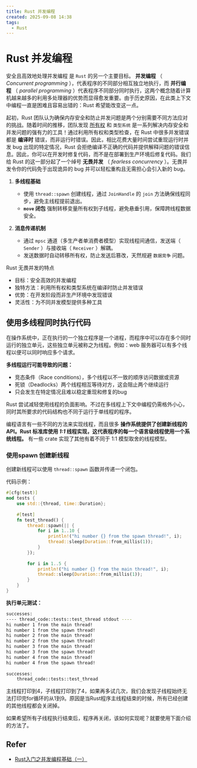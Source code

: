 ```yaml
---
title: Rust 并发编程
created: 2025-09-08 14:38
tags:
  - Rust
---
```

<!-- markdownlint-disable MD025 -->

# Rust 并发编程

安全且高效地处理并发编程 是 `Rust` 的另一个主要目标。 **并发编程** （ *Concurrent programming* ），代表程序的不同部分相互独立地执行，而 **并行编程** （ *parallel programming* ）代表程序不同部分同时执行，这两个概念随着计算机越来越多的利用多处理器的优势而显得愈发重要。由于历史原因，在此类上下文中编程一直是困难且容易出错的：Rust 希望能改变这一点。

起初，Rust 团队认为确保内存安全和防止并发问题是两个分别需要不同方法应对的挑战。随着时间的推移，团队发现 [所有权](./所有权.md) 和 `类型系统` 是一系列解决内存安全和并发问题的强有力的工具！通过利用所有权和类型检查，在 Rust 中很多并发错误都是 **编译时** 错误，而非运行时错误。因此，相比花费大量时间尝试重现运行时并发 bug 出现的特定情况，Rust 会拒绝编译不正确的代码并提供解释问题的错误信息。因此，你可以在开发时修复代码，而不是在部署到生产环境后修复代码。我们给 Rust 的这一部分起了一个绰号 **无畏并发** （ *fearless concurrency* ）。无畏并发令你的代码免于出现诡异的 bug 并可以轻松重构且无需担心会引入新的 bug。

1. **多线程基础**

   - 使用 `thread::spawn` 创建线程，通过 `JoinHandle` 的 `join` 方法确保线程同步，避免主线程提前退出。
   - **`move` 闭包** 强制转移变量所有权到子线程，避免悬垂引用，保障跨线程数据安全。

2. **消息传递机制**

   - 通过 `mpsc` 通道（多生产者单消费者模型）实现线程间通信，发送端（ `Sender` ）与接收端（ `Receiver` ）解耦。
   - 发送数据时自动转移所有权，防止发送后篡改，天然规避 `数据竞争` 问题。

Rust 无畏并发的特点

- 目标：安全高效的并发编程
- 独特方法：利用所有权和类型系统在编译时防止并发错误
- 优势：在开发阶段而非生产环境中发现错误
- 灵活性：为不同并发模型提供多种工具

## 使用多线程同时执行代码

在操作系统中，正在执行的一个独立程序是一个进程，而程序中可以存在多个同时运行的独立单元，这些独立单元被称之为线程。例如：web 服务器可以有多个线程以便可以同时响应多个请求。

**多线程运行可能导致的问题：**

- 竞态条件（Race conditions），多个线程以不一致的顺序访问数据或资源
- 死锁（Deadlocks）两个线程相互等待对方，这会阻止两个继续运行
- 只会发生在特定情况且难以稳定重现和修复的bug

Rust 尝试减轻使用线程的负面影响。不过在多线程上下文中编程仍需格外小心，同时其所要求的代码结构也不同于运行于单线程的程序。

编程语言有一些不同的方法来实现线程，而且很多 **操作系统提供了创建新线程的 API。Rust 标准库使用 *1:1* 线程实现，这代表程序的每一个语言级线程使用一个系统线程。** 有一些 crate 实现了其他有着不同于 1:1 模型取舍的线程模型。

### 使用spawn 创建新线程

创建新线程可以使用 `thread::spawn` 函数并传递一个闭包。

代码示例：

```rust
#[cfg(test)]
mod tests {
    use std::{thread, time::Duration};
​
    #[test]
    fn test_thread() {
        thread::spawn(|| {
            for i in 1..10 {
                println!("hi number {} from the spawn thread!", i);
                thread::sleep(Duration::from_millis(1));
            }
        });
​
        for i in 1..5 {
            println!("hi number {} from the main thread!", i);
            thread::sleep(Duration::from_millis(1));
        }
    }
}
```

**执行单元测试：**

```bash
successes:
---- thread_code::tests::test_thread stdout ----
hi number 1 from the main thread!
hi number 1 from the spawn thread!
hi number 2 from the main thread!
hi number 2 from the spawn thread!
hi number 3 from the main thread!
hi number 3 from the spawn thread!
hi number 4 from the main thread!
hi number 4 from the spawn thread!
​
successes:
    thread_code::tests::test_thread
```

主线程打印到4，子线程打印到了4，如果再多试几次，我们会发现子线程始终无法打印完for循环的从1到9。原因是当Rust程序主线程结束的时候，所有已经创建的其他线程都会关闭掉。

如果希望所有子线程执行结束后，程序再关闭，该如何实现呢？就要使用下面介绍的方法了。

## Refer

- [Rust入门之并发编程基础（一）](https://zhuanlan.zhihu.com/p/1911448651257066109)
